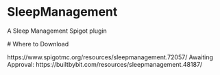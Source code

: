 # SleepManagement
 <p>A Sleep Management Spigot plugin</p>
# Where to Download
 <p>https://www.spigotmc.org/resources/sleepmanagement.72057/
 Awaiting Approval: https://builtbybit.com/resources/sleepmanagement.48187/</p>
